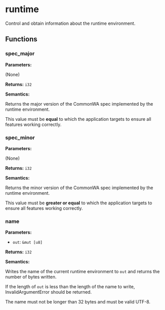 # runtime

Control and obtain information about the runtime environment.

## Functions

### spec_major

**Parameters:**

(None)

**Returns:** `i32`

**Semantics:**

Returns the major version of the CommonWA spec implemented by the runtime environment.

This value must be **equal** to which the application targets to ensure all features working correctly.

### spec_minor

**Parameters:**

(None)

**Returns:** `i32`

**Semantics:**

Returns the minor version of the CommonWA spec implemented by the runtime environment.

This value must be **greater or equal** to which the application targets to ensure all features working correctly.

### name

**Parameters:**

- `out`: `&mut [u8]`

**Returns:** `i32`

**Semantics:**

Writes the name of the current runtime environment to `out` and returns the number of bytes written.

If the length of `out` is less than the length of the name to write, InvalidArgumentError should be returned.

The name must not be longer than 32 bytes and must be valid UTF-8.
